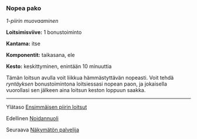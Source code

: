 ### Nopea pako

*1-piirin muovaaminen*

**Loitsimisviive:** 1 bonustoiminto

**Kantama:** itse

**Komponentit:** taikasana, ele

**Kesto:** keskittyminen, enintään 10 minuuttia

Tämän loitsun avulla voit liikkua hämmästyttävän nopeasti.
Voit tehdä *ryntäyksen* bonustoimintona loitsiessasi nopean
paon, ja jokaisella vuorollasi sen jälkeen aina loitsun keston
loppuun saakka.

----

Ylätaso [Ensimmäisen piirin loitsut](1_piirin_loitsut)

Edellinen [Noidannuoli](Noidannuoli)

Seuraava [Näkymätön palvelija](Näkymätön_palvelija)